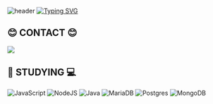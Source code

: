 ![header](https://capsule-render.vercel.app/api?type=venom&color=E3A6AE&height=200&section=header&text=DEV%20&fontSize=70&animation=twinkling)
[![Typing SVG](https://readme-typing-svg.demolab.com/?lines=WELCOME+TO+YIRYUNG'S+GITHUB)](https://git.io/typing-svg)


## :blush: CONTACT :blush:
<a href="https://velog.io/@yi_ryung/posts"><img src="https://img.shields.io/badge/Velog-20C997?style=flat-square&logo=Velog&logoColor=white"/></a>

## :eyes: STUDYING :computer:
![JavaScript](https://img.shields.io/badge/javascript-%23323330.svg?style=for-the-badge&logo=javascript&logoColor=%23F7DF1E)
![NodeJS](https://img.shields.io/badge/node.js-6DA55F?style=for-the-badge&logo=node.js&logoColor=white)
![Java](https://img.shields.io/badge/java-%23ED8B00.svg?style=for-the-badge&logo=openjdk&logoColor=white)
![MariaDB](https://img.shields.io/badge/MariaDB-003545?style=for-the-badge&logo=mariadb&logoColor=white)
![Postgres](https://img.shields.io/badge/postgres-%23316192.svg?style=for-the-badge&logo=postgresql&logoColor=white)
![MongoDB](https://img.shields.io/badge/MongoDB-%234ea94b.svg?style=for-the-badge&logo=mongodb&logoColor=white)

<!--
**JungYiryung/JungYiryung** is a ✨ _special_ ✨ repository because its `README.md` (this file) appears on your GitHub profile.

Here are some ideas to get you started:

- 🔭 I’m currently working on ...
- 🌱 I’m currently learning ...
- 👯 I’m looking to collaborate on ...
- 🤔 I’m looking for help with ...
- 💬 Ask me about ...
- 📫 How to reach me: ...
- 😄 Pronouns: ...
- ⚡ Fun fact: ...
-->
